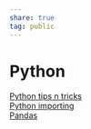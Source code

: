 ```yaml
---  
share: true  
tag: public  
---  
```

# Python  
  
[Python tips n tricks](./Python-tips-n-tricks.md)  
[Python importing](./Python-importing.md)  
[Pandas](./Pandas.md)